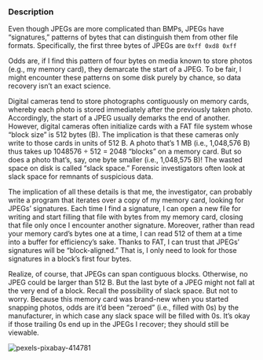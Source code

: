 ### Description

Even though JPEGs are more complicated than BMPs, JPEGs have “signatures,” patterns of bytes that can distinguish them from other file formats. Specifically, the first three bytes of JPEGs are `0xff 0xd8 0xff`

Odds are, if I find this pattern of four bytes on media known to store photos (e.g., my memory card), they demarcate the start of a JPEG. To be fair, I might encounter these patterns on some disk purely by chance, so data recovery isn’t an exact science.

Digital cameras tend to store photographs contiguously on memory cards, whereby each photo is stored immediately after the previously taken photo. Accordingly, the start of a JPEG usually demarks the end of another. However, digital cameras often initialize cards with a FAT file system whose “block size” is 512 bytes (B). The implication is that these cameras only write to those cards in units of 512 B. A photo that’s 1 MB (i.e., 1,048,576 B) thus takes up 1048576 ÷ 512 = 2048 “blocks” on a memory card. But so does a photo that’s, say, one byte smaller (i.e., 1,048,575 B)! The wasted space on disk is called “slack space.” Forensic investigators often look at slack space for remnants of suspicious data.

The implication of all these details is that me, the investigator, can probably write a program that iterates over a copy of my memory card, looking for JPEGs’ signatures. Each time I find a signature, I can open a new file for writing and start filling that file with bytes from my memory card, closing that file only once I encounter another signature. Moreover, rather than read your memory card’s bytes one at a time, I can read 512 of them at a time into a buffer for efficiency’s sake. Thanks to FAT, I can trust that JPEGs’ signatures will be “block-aligned.” That is, I only need to look for those signatures in a block’s first four bytes.

Realize, of course, that JPEGs can span contiguous blocks. Otherwise, no JPEG could be larger than 512 B. But the last byte of a JPEG might not fall at the very end of a block. Recall the possibility of slack space. But not to worry. Because this memory card was brand-new when you started snapping photos, odds are it’d been “zeroed” (i.e., filled with 0s) by the manufacturer, in which case any slack space will be filled with 0s. It’s okay if those trailing 0s end up in the JPEGs I recover; they should still be viewable.

<div>
    <img src="https://github.com/AHMEDELZARIA/Recover-JPEG/assets/93144563/03ae0dd9-b139-451a-b7ec-7de95fcdbd66" alt="pexels-pixabay-414781">
</div>
